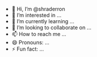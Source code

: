- 👋 Hi, I’m @shraderron
- 👀 I’m interested in ...
- 🌱 I’m currently learning ...
- 💞️ I’m looking to collaborate on ...
- 📫 How to reach me ...
- 😄 Pronouns: ...
- ⚡ Fun fact: ...

<!---
shraderron/shraderron is a ✨ special ✨ repository because its `README.md` (this file) appears on your GitHub profile.
You can click the Preview link to take a look at your changes.
--->
